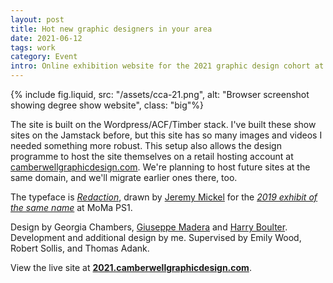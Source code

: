 ```yaml
---
layout: post
title: Hot new graphic designers in your area
date: 2021-06-12
tags: work
category: Event
intro: Online exhibition website for the 2021 graphic design cohort at Camberwell College of Arts.
---
```


{% include fig.liquid, src: "/assets/cca-21.png", alt: "Browser screenshot showing degree show website", class: "big"%}

The site is built on the Wordpress/ACF/Timber stack. I've built these show sites on the Jamstack before, but this site has so many images and videos I needed something more robust. This setup also allows the design programme to host the site themselves on a retail hosting account at [camberwellgraphicdesign.com](https://camberwellgraphicdesign.com/). We're planning to host future sites at the same domain, and we'll migrate earlier ones there, too.

The typeface is *[Redaction](https://www.redaction.us/)*, drawn by [Jeremy Mickel](https://mckltype.com/) for the *[2019 exhibit of the same name](https://www.moma.org/calendar/exhibitions/5056?locale=en)*  at MoMa PS1.

Design by Georgia Chambers, [Giuseppe Madera](https://giuseppemadera.com/) and [Harry Boulter](https://harryboulter.com/). Development and additional design by me. Supervised by Emily Wood, Robert Sollis, and Thomas Adank. 

View the live site at **[2021.camberwellgraphicdesign.com](https://2021.camberwellgraphicdesign.com/)**.